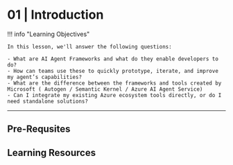# 01 | Introduction

!!! info "Learning Objectives"

    In this lesson, we'll answer the following questions:

    - What are AI Agent Frameworks and what do they enable developers to do? 
    - How can teams use these to quickly prototype, iterate, and improve my agent’s capabilities?
    - What are the difference between the frameworks and tools created by Microsoft ( Autogen / Semantic Kernel / Azure AI Agent Service) 
    - Can I integrate my existing Azure ecosystem tools directly, or do I need standalone solutions?


---

## Pre-Requsites


## Learning Resources